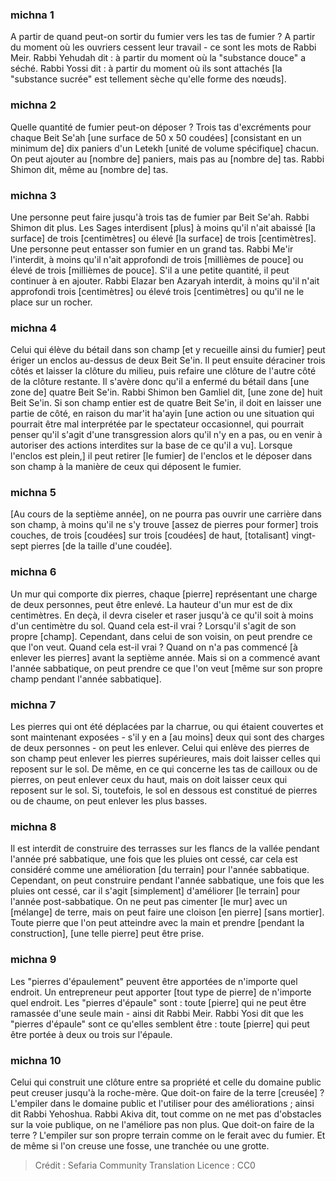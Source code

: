 
### michna 1
A partir de quand peut-on sortir du fumier vers les tas de fumier ? A partir du moment où les ouvriers cessent leur travail - ce sont les mots de Rabbi Meir. Rabbi Yehudah dit : à partir du moment où la "substance douce" a séché. Rabbi Yossi dit : à partir du moment où ils sont attachés [la "substance sucrée" est tellement sèche qu'elle forme des nœuds].

### michna 2
Quelle quantité de fumier peut-on déposer ? Trois tas d'excréments pour chaque Beit Se'ah [une surface de 50 x 50 coudées] [consistant en un minimum de] dix paniers d'un Letekh [unité de volume spécifique] chacun. On peut ajouter au [nombre de] paniers, mais pas au [nombre de] tas. Rabbi Shimon dit, même au [nombre de] tas.

### michna 3
Une personne peut faire jusqu'à trois tas de fumier par Beit Se'ah. Rabbi Shimon dit plus. Les Sages interdisent [plus] à moins qu'il n'ait abaissé [la surface] de trois [centimètres] ou élevé [la surface] de trois [centimètres]. Une personne peut entasser son fumier en un grand tas. Rabbi Me'ir l'interdit, à moins qu'il n'ait approfondi de trois [millièmes de pouce] ou élevé de trois [millièmes de pouce]. S'il a une petite quantité, il peut continuer à en ajouter. Rabbi Elazar ben Azaryah interdit, à moins qu'il n'ait approfondi trois [centimètres] ou élevé trois [centimètres] ou qu'il ne le place sur un rocher.

### michna 4
Celui qui élève du bétail dans son champ [et y recueille ainsi du fumier] peut ériger un enclos au-dessus de deux Beit Se'in. Il peut ensuite déraciner trois côtés et laisser la clôture du milieu, puis refaire une clôture de l'autre côté de la clôture restante. Il s'avère donc qu'il a enfermé du bétail dans [une zone de] quatre Beit Se'in. Rabbi Shimon ben Gamliel dit, [une zone de] huit Beit Se'in. Si son champ entier est de quatre Beit Se'in, il doit en laisser une partie de côté, en raison du mar'it ha'ayin [une action ou une situation qui pourrait être mal interprétée par le spectateur occasionnel, qui pourrait penser qu'il s'agit d'une transgression alors qu'il n'y en a pas, ou en venir à autoriser des actions interdites sur la base de ce qu'il a vu]. Lorsque l'enclos est plein,] il peut retirer [le fumier] de l'enclos et le déposer dans son champ à la manière de ceux qui déposent le fumier.

### michna 5
[Au cours de la septième année], on ne pourra pas ouvrir une carrière dans son champ, à moins qu'il ne s'y trouve [assez de pierres pour former] trois couches, de trois [coudées] sur trois [coudées] de haut, [totalisant] vingt-sept pierres [de la taille d'une coudée].

### michna 6
Un mur qui comporte dix pierres, chaque [pierre] représentant une charge de deux personnes, peut être enlevé. La hauteur d'un mur est de dix centimètres. En deçà, il devra ciseler et raser jusqu'à ce qu'il soit à moins d'un centimètre du sol. Quand cela est-il vrai ? Lorsqu'il s'agit de son propre [champ]. Cependant, dans celui de son voisin, on peut prendre ce que l'on veut. Quand cela est-il vrai ? Quand on n'a pas commencé [à enlever les pierres] avant la septième année. Mais si on a commencé avant l'année sabbatique, on peut prendre ce que l'on veut [même sur son propre champ pendant l'année sabbatique].

### michna 7
Les pierres qui ont été déplacées par la charrue, ou qui étaient couvertes et sont maintenant exposées - s'il y en a [au moins] deux qui sont des charges de deux personnes - on peut les enlever. Celui qui enlève des pierres de son champ peut enlever les pierres supérieures, mais doit laisser celles qui reposent sur le sol. De même, en ce qui concerne les tas de cailloux ou de pierres, on peut enlever ceux du haut, mais on doit laisser ceux qui reposent sur le sol. Si, toutefois, le sol en dessous est constitué de pierres ou de chaume, on peut enlever les plus basses.

### michna 8
Il est interdit de construire des terrasses sur les flancs de la vallée pendant l'année pré sabbatique, une fois que les pluies ont cessé, car cela est considéré comme une amélioration [du terrain] pour l'année sabbatique. Cependant, on peut construire pendant l'année sabbatique, une fois que les pluies ont cessé, car il s'agit [simplement] d'améliorer [le terrain] pour l'année post-sabbatique. On ne peut pas cimenter [le mur] avec un [mélange] de terre, mais on peut faire une cloison [en pierre] [sans mortier]. Toute pierre que l'on peut atteindre avec la main et prendre [pendant la construction], [une telle pierre] peut être prise.

### michna 9
Les "pierres d'épaulement" peuvent être apportées de n'importe quel endroit. Un entrepreneur peut apporter [tout type de pierre] de n'importe quel endroit. Les "pierres d'épaule" sont : toute [pierre] qui ne peut être ramassée d'une seule main - ainsi dit Rabbi Meir. Rabbi Yosi dit que les "pierres d'épaule" sont ce qu'elles semblent être : toute [pierre] qui peut être portée à deux ou trois sur l'épaule.

### michna 10
Celui qui construit une clôture entre sa propriété et celle du domaine public peut creuser jusqu'à la roche-mère. Que doit-on faire de la terre [creusée] ? L'empiler dans le domaine public et l'utiliser pour des améliorations ; ainsi dit Rabbi Yehoshua. Rabbi Akiva dit, tout comme on ne met pas d'obstacles sur la voie publique, on ne l'améliore pas non plus. Que doit-on faire de la terre ? L'empiler sur son propre terrain comme on le ferait avec du fumier. Et de même si l'on creuse une fosse, une tranchée ou une grotte.

>Crédit : Sefaria Community Translation
>Licence : CC0